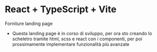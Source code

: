 # React + TypeScript + Vite

Forniture landing page

- Questa landing page è in corso di sviluppo, per ora sto creando lo scheletro tramite html, scss e react con i componenti, per poi prossimamente implementare funzionalità più avanzate